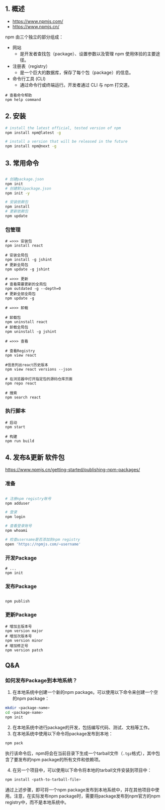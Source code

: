 ## 1. 概述

- https://www.npmjs.com/
- https://www.npmjs.cn/

npm 由三个独立的部分组成：
- 网站
	- 是开发者查找包（package）、设置参数以及管理 npm 使用体验的主要途径。
- 注册表（registry）
	- 是一个巨大的数据库，保存了每个包（package）的信息。
- 命令行工具 (CLI)
	- 通过命令行或终端运行。开发者通过 CLI 与 npm 打交道。

```Shell
# 查看命令帮助
npm help command
```

## 2. 安装

```sh
# install the latest official, tested version of npm
npm install npm@latest -g

# install a version that will be released in the future
npm install npm@next -g
```

## 3. 常用命令

```sh

# 创建package.json
npm init
# 创建默认package.json
npm init -y

# 安装依赖包
npm install
# 更新依赖包
npm update
```

### 包管理

```
# =>>> 安装包
npm install react

# 安装全局包
npm install -g jshint
# 更新全局包
npm update -g jshint

# =>>> 更新
# 查看需要更新的全局包
npm outdated -g --depth=0
# 更新全部全局包
npm update -g

# =>>> 卸载

# 卸载包
npm uninstall react
# 卸载全局包
npm uninstall -g jshint

# =>>> 查看

# 查看Registry
npm view react

#信息列出react历史版本
npm view react versions --json

# 在浏览器中打开指定包的源码仓库页面
npm repo react

# 搜索
npm search react

```

### 执行脚本

```
# 启动
npm start

# 构建
npm run build

```

## 4. 发布&更新 软件包

https://www.npmjs.cn/getting-started/publishing-npm-packages/

### 准备
```sh

# 注册npm registry账号
npm adduser

# 登录
npm login

# 查看登录账号
npm whoami

# 检查username是否添加到npm registry
open 'https://npmjs.com/~username'

```

### 开发Package

```
# ...
npm init
```

### 发布Package
```

npm publish
```

### 更新Package
```
# 增加主版本号
npm version major
# 增加次版本号
npm version minor
# 增加修正号
npm version patch
```


## Q&A

### 如何发布Package到本地系统？

1.  在本地系统中创建一个新的npm package。可以使用以下命令来创建一个空的npm package：

```sh
mkdir <package-name>
cd <package-name>
npm init
```

2.  在本地系统中进行package的开发，包括编写代码、测试、文档等工作。
3.  在本地系统中使用以下命令将package发布到本地：
```sh
npm pack
```

执行该命令后，npm将会在当前目录下生成一个tarball文件（`.tgz`格式），其中包含了要发布的npm package的所有文件和依赖项。

4.  在另一个项目中，可以使用以下命令将本地的tarball文件安装到项目中：

```sh
npm install <path-to-tarball-file>
```

通过上述步骤，即可将一个npm package发布到本地系统中，并在其他项目中使用。注意，在实际发布npm package时，需要将package发布到npm官方的npm registry中，而不是本地系统中。